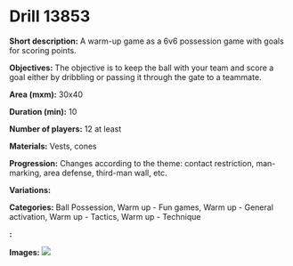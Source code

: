 # Drill 13853

**Short description:**
A warm-up game as a 6v6 possession game with goals for scoring points.

**Objectives:**
The objective is to keep the ball with your team and score a goal either by dribbling or passing it through the gate to a teammate.

**Area (mxm):**
30x40

**Duration (min):**
10

**Number of players:**
12 at least

**Materials:**
Vests, cones

**Progression:**
Changes according to the theme: contact restriction, man-marking, area defense, third-man wall, etc.

**Variations:**


**Categories:**
Ball Possession, Warm up - Fun games, Warm up - General activation, Warm up - Tactics, Warm up - Technique

**:**


**Images:**
![](https://www.coachingfutsal.com/\images\39190de4-9839-48e9-b077-f83f98fc8cbe_6v6_pallonhallintapeli_porttimaaleilla.png)

